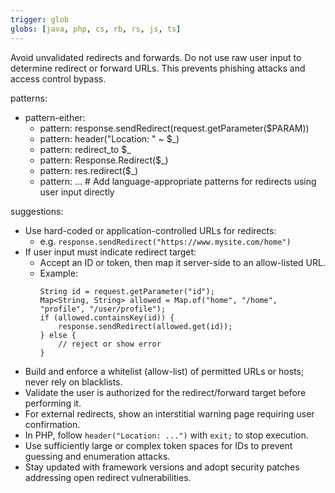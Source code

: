 ```yaml
---
trigger: glob
globs: [java, php, cs, rb, rs, js, ts]
---
```




  Avoid unvalidated redirects and forwards. Do not use raw user input to determine redirect or forward URLs.
  This prevents phishing attacks and access control bypass.

patterns:
  - pattern-either:
      - pattern: response.sendRedirect(request.getParameter($PARAM))
      - pattern: header("Location: " ~ $_)
      - pattern: redirect_to $_
      - pattern: Response.Redirect($_)
      - pattern: res.redirect($_)
      - pattern: ... # Add language-appropriate patterns for redirects using user input directly

suggestions:
  - Use hard-coded or application-controlled URLs for redirects:
    - e.g. `response.sendRedirect("https://www.mysite.com/home")`
  - If user input must indicate redirect target:
    - Accept an ID or token, then map it server-side to an allow-listed URL.
    - Example:
      ```
      String id = request.getParameter("id");
      Map<String, String> allowed = Map.of("home", "/home", "profile", "/user/profile");
      if (allowed.containsKey(id)) {
          response.sendRedirect(allowed.get(id));
      } else {
          // reject or show error
      }
      ```
  - Build and enforce a whitelist (allow-list) of permitted URLs or hosts; never rely on blacklists.
  - Validate the user is authorized for the redirect/forward target before performing it.
  - For external redirects, show an interstitial warning page requiring user confirmation.
  - In PHP, follow `header("Location: ...")` with `exit;` to stop execution.
  - Use sufficiently large or complex token spaces for IDs to prevent guessing and enumeration attacks.
  - Stay updated with framework versions and adopt security patches addressing open redirect vulnerabilities.
```